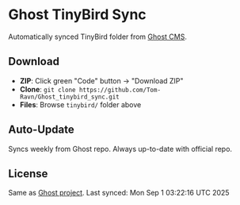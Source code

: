 # Ghost TinyBird Sync

Automatically synced TinyBird folder from [Ghost CMS](https://github.com/TryGhost/Ghost/tree/main/ghost/core/core/server/data/tinybird).

## Download

- **ZIP**: Click green "Code" button → "Download ZIP"
- **Clone**: `git clone https://github.com/Tom-Ravn/Ghost_tinybird_sync.git`
- **Files**: Browse `tinybird/` folder above

## Auto-Update

Syncs weekly from Ghost repo. Always up-to-date with official repo.

## License

Same as [Ghost project](https://github.com/TryGhost/Ghost/blob/main/LICENSE).
Last synced: Mon Sep  1 03:22:16 UTC 2025
